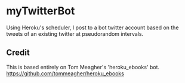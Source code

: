 # myTwitterBot
Using Heroku's scheduler, I post to a bot twitter account based on the tweets of an existing twitter at pseudorandom intervals.

## Credit
This is based entirely on Tom Meagher's 'heroku_ebooks' bot. https://github.com/tommeagher/heroku_ebooks 

